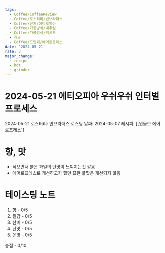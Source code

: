 ```yaml
---
tags:
  - Coffee/CoffeeReview
  - Coffee/로스터리/빈브라더스
  - Coffee/산지/에티오피아
  - Coffee/가공방식/내추럴
  - Coffee/가공방식/워시드
  - 침출
  - Coffee/드립퍼/에어로프레스
date: '2024-05-21'
rate: 3
major_change:
  - recipe
  - hot
  - grinder
---
```

# 2024-05-21 에티오피아 우쉬우쉬 인터벌 프로세스
2024-05-21
로스터리: 빈브라더스
로스팅 날짜: 2024-05-07
레시피: [[윈들보 에어로프레스]]
# 향, 맛

- 식으면서 붉은 과일의 단맛이 느껴지는것 같음
- 에어로프레스로 개선하고자 했던 묘한 풀맛은 개선되지 않음
# 테이스팅 노트
1. 향 - 0/5
2. 질감 - 0/5
3. 산미 - 0/5
4. 단맛 - 0/5
5. 쓴맛 - 0/5

총점 - 0/10
